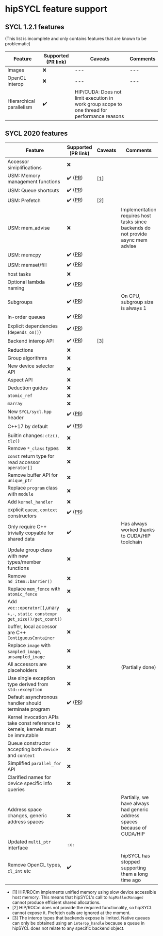 # hipSYCL feature support

## SYCL 1.2.1 features
(This list is incomplete and only contains features that are known to be problematic)

| Feature | Supported (PR link) | Caveats | Comments |
| --- | --- | --- | --- |
| Images | :x: | --- | --- |
| OpenCL interop | :x: | --- | --- |
| Hierarchical parallelism | :heavy_check_mark: | HIP/CUDA: Does not limit execution in work group scope to one thread for performance reasons | |

## SYCL 2020 features

| Feature | Supported (PR link) | Caveats | Comments |
| --- | --- | --- | --- |
| Accessor simiplifications | :x: |  |  |
| USM: Memory management functions | :heavy_check_mark: ([PR](https://github.com/illuhad/hipSYCL/pull/308))| [1] | |
| USM: Queue shortcuts | :heavy_check_mark: ([PR](https://github.com/illuhad/hipSYCL/pull/323)) | | |
| USM: Prefetch | :heavy_check_mark: ([PR](https://github.com/illuhad/hipSYCL/pull/323)) | [2] | |
| USM: mem_advise | :x: |  | Implementation requires host tasks since backends do not provide async mem advise |
| USM: memcpy | :heavy_check_mark: ([PR](https://github.com/illuhad/hipSYCL/pull/323)) | | |
| USM: memset/fill | :heavy_check_mark: ([PR](https://github.com/illuhad/hipSYCL/pull/323)) | | |
| host tasks | :x: |  |  |
| Optional lambda naming | :heavy_check_mark: ([PR](https://github.com/illuhad/hipSYCL/pull/281)) | | |
| Subgroups | :heavy_check_mark: ([PR](https://github.com/illuhad/hipSYCL/pull/282)) | | On CPU, subgroup size is always 1 |
| In-order queues | :heavy_check_mark: ([PR](https://github.com/illuhad/hipSYCL/pull/320)) | | |
| Explicit dependencies (`depends_on()`) | :heavy_check_mark: ([PR](https://github.com/illuhad/hipSYCL/pull/320)) | | |
| Backend interop API | :heavy_check_mark: ([PR](https://github.com/illuhad/hipSYCL/pull/327)) | [3] | |
| Reductions | :x: | | |
| Group algorithms | :x: | | |
| New device selector API | :x: | | |
| Aspect API | :x: | | |
| Deduction guides | :x: | | |
| `atomic_ref` | :x: | | |
| `marray` | :x: | | |
| New `SYCL/sycl.hpp` header | :heavy_check_mark: ([PR](https://github.com/illuhad/hipSYCL/pull/216)) | | |
| C++17 by default | :heavy_check_mark: ([PR](https://github.com/illuhad/hipSYCL/pull/206)) | | |
| Builtin changes: `ctz()`, `clz()` | :x: | | |
| Remove `*_class` types | :x: | | |
| `const` return type for read accessor `operator[]` | :x: | | |
| Remove buffer API for `unique_ptr` | :x: | | |
| Replace `program` class with `module` | :x: | | |
| Add `kernel_handler` | :x: | | |
| explicit `queue`, `context` constructors | :heavy_check_mark: ([PR](https://github.com/illuhad/hipSYCL/pull/328)) | | |
| Only require C++ trivially copyable for shared data | :heavy_check_mark: | | Has always worked thanks to CUDA/HIP toolchain |
| Update group class with new types/member functions | :x: | | |
| Remove `nd_item::barrier()` | :x: | | |
| Replace `mem_fence` with `atomic_fence` | :x: | | |
| Add `vec::operator[]`,unary `+,-`, `static constexpr get_size()/get_count()` | :x: | | |
| buffer, local accessor are C++ `ContiguousContainer` | :x: | | |
| Replace `image` with `sampled_image`, `unsampled_image` | :x: | | |
| All accessors are placeholders | :x: | | (Partially done) |
| Use single exception type derived from `std::exception` | :x: | | |
| Default asynchronous handler should terminate program  | :heavy_check_mark: ([PR](https://github.com/illuhad/hipSYCL/pull/289)) | | |
| Kernel invocation APIs take const reference to kernels, kernels must be immutable | :x: | | |
| Queue constructor accepting both `device` and `context` | :x: | | |
| Simplified `parallel_for` API | :x: | | |
| Clarified names for device specific info queries | :x: | | |
| Address space changes, generic address spaces | :x: | | Partially, we have always had generic address spaces because of CUDA/HIP |
| Updated `multi_ptr` interface | `:x:` | | |
| Remove OpenCL types, `cl_int` etc | :heavy_check_mark: | | hipSYCL has stopped supporting them a long time ago |




* [1] HIP/ROCm implements unified memory using slow device accessible host memory. This means that hipSYCL's call to `hipMallocManaged` cannot produce efficient shared allocations.
* [2] HIP/ROCm does not provide the required functionality, so hipSYCL cannot expose it. Prefetch calls are ignored at the moment.
* [3] The interop types that backends expose is limited. Native queues can only be obtained using an `interop_handle` because a queue in hipSYCL does not relate to any specific backend object.
